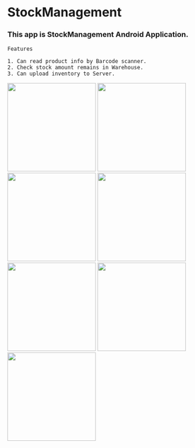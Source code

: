 # StockManagement

### This app is StockManagement Android Application.

```
Features

1. Can read product info by Barcode scanner.
2. Check stock amount remains in Warehouse.
3. Can upload inventory to Server.
```
  <img src="https://cloud.githubusercontent.com/assets/17757913/13722335/09028e00-e87d-11e5-8a32-3a7142adf19a.png" width="200"/>
  <img src="https://cloud.githubusercontent.com/assets/17757913/13722341/2e626aa8-e87d-11e5-80cc-91fe9c24fe31.png" width="200"/>
  <img src="https://cloud.githubusercontent.com/assets/17757913/13722343/3a42969a-e87d-11e5-9b9e-10f1761bf5d9.png" width="200"/>
  <img src="https://cloud.githubusercontent.com/assets/17757913/13722345/455e5ad2-e87d-11e5-858f-bebf04171949.png" width="200"/>
  <img src="https://cloud.githubusercontent.com/assets/17757913/13722346/59d1df98-e87d-11e5-9829-5893df7c0d0c.png" width="200"/>
  <img src="https://cloud.githubusercontent.com/assets/17757913/13722348/6751ca34-e87d-11e5-8fd9-08fb8ae64179.png" width="200"/>
  <img src="https://cloud.githubusercontent.com/assets/17757913/13722352/74dfd01a-e87d-11e5-8c76-77d1d521b131.png" width="200"/>
